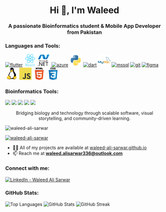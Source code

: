 <h1 align="center">Hi 👋, I'm Waleed</h1>
<h3 align="center">A passionate Bioinformatics student & Mobile App Developer from Pakistan</h3>
<h3 align="left">Languages and Tools:</h3>
<p align="left">
  <a href="https://flutter.dev" target="_blank"><img src="https://www.vectorlogo.zone/logos/flutterio/flutterio-icon.svg" alt="flutter" width="40" height="40"/></a>
  <a href="https://reactjs.org/" target="_blank"><img src="https://raw.githubusercontent.com/devicons/devicon/master/icons/react/react-original-wordmark.svg" alt="react" width="40" height="40"/></a>
  <a href="https://dotnet.microsoft.com/" target="_blank"><img src="https://raw.githubusercontent.com/devicons/devicon/master/icons/dot-net/dot-net-original-wordmark.svg" alt="dotnet" width="40" height="40"/></a>
  <a href="https://azure.microsoft.com/en-in/" target="_blank"><img src="https://www.vectorlogo.zone/logos/microsoft_azure/microsoft_azure-icon.svg" alt="azure" width="40" height="40"/></a>
  <a href="https://www.python.org" target="_blank"><img src="https://raw.githubusercontent.com/devicons/devicon/master/icons/python/python-original.svg" alt="python" width="40" height="40"/></a>
  <a href="https://dart.dev" target="_blank"><img src="https://www.vectorlogo.zone/logos/dartlang/dartlang-icon.svg" alt="dart" width="40" height="40"/></a>
  <a href="https://www.mysql.com/" target="_blank"><img src="https://raw.githubusercontent.com/devicons/devicon/master/icons/mysql/mysql-original-wordmark.svg" alt="mysql" width="40" height="40"/></a>
  <a href="https://www.microsoft.com/en-us/sql-server" target="_blank"><img src="https://www.svgrepo.com/show/303229/microsoft-sql-server-logo.svg" alt="mssql" width="40" height="40"/></a>
  <a href="https://git-scm.com/" target="_blank"><img src="https://www.vectorlogo.zone/logos/git-scm/git-scm-icon.svg" alt="git" width="40" height="40"/></a>
  <a href="https://www.figma.com/" target="_blank"><img src="https://www.vectorlogo.zone/logos/figma/figma-icon.svg" alt="figma" width="40" height="40"/></a>
  <a href="https://www.linux.org/" target="_blank"><img src="https://raw.githubusercontent.com/devicons/devicon/master/icons/linux/linux-original.svg" alt="linux" width="40" height="40"/></a>
  <a href="https://developer.mozilla.org/en-US/docs/Web/JavaScript" target="_blank"><img src="https://raw.githubusercontent.com/devicons/devicon/master/icons/javascript/javascript-original.svg" alt="javascript" width="40" height="40"/></a>
  <a href="https://www.w3.org/html/" target="_blank"><img src="https://raw.githubusercontent.com/devicons/devicon/master/icons/html5/html5-original-wordmark.svg" alt="html5" width="40" height="40"/></a>
  <a href="https://www.w3schools.com/css/" target="_blank"><img src="https://raw.githubusercontent.com/devicons/devicon/master/icons/css3/css3-original-wordmark.svg" alt="css3" width="40" height="40"/></a>
</p>

<h3 align="left">Bioinformatics Tools:</h3>
<p align="left">
  <img src="https://img.shields.io/badge/BLAST-006699?style=for-the-badge&logoColor=white" />
  <img src="https://img.shields.io/badge/ClustalW-228B22?style=for-the-badge&logoColor=white" />
  <img src="https://img.shields.io/badge/Chimera-8B0000?style=for-the-badge&logoColor=white" />
  <img src="https://img.shields.io/badge/MEGA11-1E90FF?style=for-the-badge&logoColor=white" />
  <img src="https://img.shields.io/badge/Ligplot++-4B0082?style=for-the-badge&logoColor=white" />
</p>

<p align="center">
  Bridging biology and technology through scalable software, visual storytelling, and community-driven learning.
</p>

<p align="left"> 
  <img src="https://komarev.com/ghpvc/?username=waleed-ali-sarwar&label=Profile%20views&color=0e75b6&style=flat" alt="waleed-ali-sarwar" /> 
</p>

<p align="left"> 
  <a href="https://github.com/ryo-ma/github-profile-trophy">
    <img src="https://github-profile-trophy.vercel.app/?username=waleed-ali-sarwar&theme=tokyonight&margin-w=15&margin-h=15" alt="waleed-ali-sarwar" />
  </a> 
</p>

- 👨‍💻 All of my projects are available at [waleed-ali-sarwar.github.io](https://waleed-ali-sarwar.github.io)
- 📫 Reach me at **waleed.alisarwar336@outlook.com**

<h3 align="left">Connect with me:</h3>
<p align="left">
  <a href="https://linkedin.com/in/waleed-ali-sarwar" target="blank">
    <img align="center" src="https://raw.githubusercontent.com/rahuldkjain/github-profile-readme-generator/master/src/images/icons/Social/linked-in-alt.svg" alt="LinkedIn - Waleed Ali Sarwar" height="30" width="40" />
  </a>
</p>

<h3 align="left">GitHub Stats:</h3>
<img align="center" src="https://github-readme-stats.vercel.app/api/top-langs?username=waleed-ali-sarwar&show_icons=true&locale=en&layout=compact&theme=tokyonight" alt="Top Languages" />
<img align="center" src="https://github-readme-stats.vercel.app/api?username=waleed-ali-sarwar&show_icons=true&theme=tokyonight&hide_title=true" alt="GitHub Stats" />
<img align="center" src="https://streak-stats.demolab.com/?user=waleed-ali-sarwar&theme=tokyonight" alt="GitHub Streak" />
